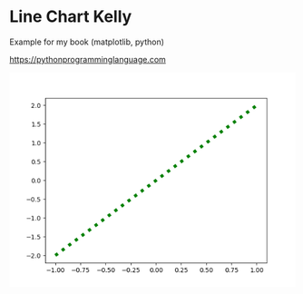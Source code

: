# Line Chart Kelly 

Example for my book (matplotlib, python)

https://pythonprogramminglanguage.com

<img src='chart.png'>
